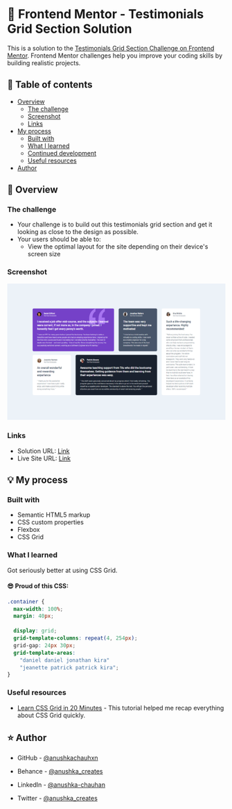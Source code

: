 # 🎯 Frontend Mentor - Testimonials Grid Section Solution

This is a solution to the [Testimonials Grid Section Challenge on Frontend Mentor](https://www.frontendmentor.io/challenges/testimonials-grid-section-Nnw6J7Un7). Frontend Mentor challenges help you improve your coding skills by building realistic projects.

## 📜 Table of contents

- [Overview](#overview)
  - [The challenge](#the-challenge)
  - [Screenshot](#screenshot)
  - [Links](#links)
- [My process](#my-process)
  - [Built with](#built-with)
  - [What I learned](#what-i-learned)
  - [Continued development](#continued-development)
  - [Useful resources](#useful-resources)
- [Author](#author)

## 📝 Overview

### The challenge

- Your challenge is to build out this testimonials grid section and get it looking as close to the design as possible.
- Your users should be able to:
  - View the optimal layout for the site depending on their device's screen size

### Screenshot

![](./assets/screenshot.png)

### Links

- Solution URL: [Link](https://github.com/anushkachauhxn/frontend-mentor-projects/tree/main/projects/5-testimonials-grid-section)
- Live Site URL: [Link](https://anushkachauhxn.github.io/frontend-mentor-projects/projects/5-testimonials-grid-section/)

## 💡 My process

### Built with

- Semantic HTML5 markup
- CSS custom properties
- Flexbox
- CSS Grid

### What I learned

Got seriously better at using CSS Grid.

#### 😎 Proud of this CSS:

```css
.container {
  max-width: 100%;
  margin: 40px;

  display: grid;
  grid-template-columns: repeat(4, 254px);
  grid-gap: 24px 30px;
  grid-template-areas:
    "daniel daniel jonathan kira"
    "jeanette patrick patrick kira";
}
```

### Useful resources

- [Learn CSS Grid in 20 Minutes](https://www.youtube.com/watch?v=9zBsdzdE4sM) - This tutorial helped me recap everything about CSS Grid quickly.

## ⭐ Author

- GitHub - [@anushkachauhxn](https://github.com/anushkachauhxn)
- Behance - [@anushka_creates](https://www.behance.net/anushka_creates)

- LinkedIn - [@anushka-chauhan](https://www.linkedin.com/in/anushka-chauhan)
- Twitter - [@anushka_creates](https://twitter.com/anushka_creates)
